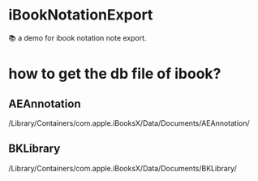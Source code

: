 # iBookNotationExport
📚 a demo for ibook notation note export.
# how to get the db file of ibook?
## AEAnnotation
/Library/Containers/com.apple.iBooksX/Data/Documents/AEAnnotation/
## BKLibrary
/Library/Containers/com.apple.iBooksX/Data/Documents/BKLibrary/

